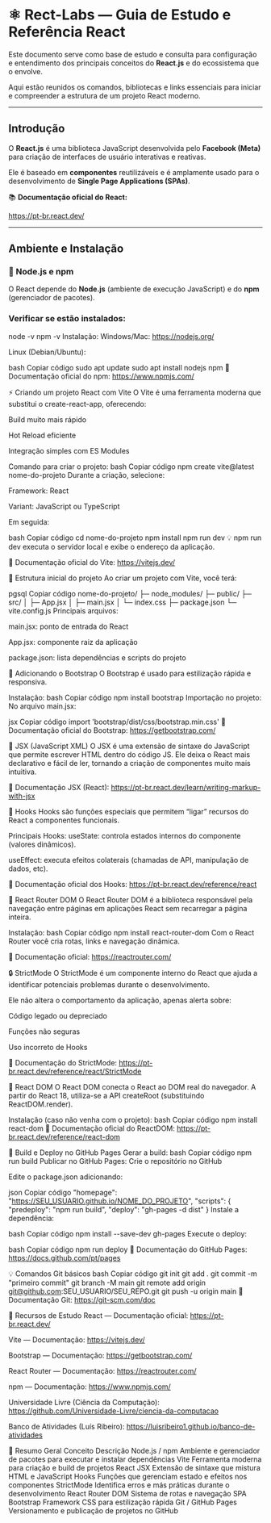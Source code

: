 # ⚛️ Rect-Labs — Guia de Estudo e Referência React

Este documento serve como base de estudo e consulta para configuração e entendimento dos principais conceitos do **React.js** e do ecossistema que o envolve.

Aqui estão reunidos os comandos, bibliotecas e links essenciais para iniciar e compreender a estrutura de um projeto React moderno.

---

## Introdução

O **React.js** é uma biblioteca JavaScript desenvolvida pelo **Facebook (Meta)** para criação de interfaces de usuário interativas e reativas.

Ele é baseado em **componentes** reutilizáveis e é amplamente usado para o desenvolvimento de **Single Page Applications (SPAs)**.

📚 **Documentação oficial do React:**

https://pt-br.react.dev/

---

## Ambiente e Instalação

### 🔹 Node.js e npm

O React depende do **Node.js** (ambiente de execução JavaScript) e do **npm** (gerenciador de pacotes).

### Verificar se estão instalados:

node -v
npm -v
Instalação:
Windows/Mac: <https://nodejs.org/>

Linux (Debian/Ubuntu):

bash
Copiar código
sudo apt update
sudo apt install nodejs npm
📘 Documentação oficial do npm:
<https://www.npmjs.com/>

⚡ Criando um projeto React com Vite
O Vite é uma ferramenta moderna que substitui o create-react-app, oferecendo:

Build muito mais rápido

Hot Reload eficiente

Integração simples com ES Modules

Comando para criar o projeto:
bash
Copiar código
npm create vite@latest nome-do-projeto
Durante a criação, selecione:

Framework: React

Variant: JavaScript ou TypeScript

Em seguida:

bash
Copiar código
cd nome-do-projeto
npm install
npm run dev
💡 npm run dev executa o servidor local e exibe o endereço da aplicação.

📘 Documentação oficial do Vite:
<https://vitejs.dev/>

🔧 Estrutura inicial do projeto
Ao criar um projeto com Vite, você terá:

pgsql
Copiar código
nome-do-projeto/
 ├─ node_modules/
 ├─ public/
 ├─ src/
 │   ├─ App.jsx
 │   ├─ main.jsx
 │   └─ index.css
 ├─ package.json
 └─ vite.config.js
Principais arquivos:

main.jsx: ponto de entrada do React

App.jsx: componente raiz da aplicação

package.json: lista dependências e scripts do projeto

💅 Adicionando o Bootstrap
O Bootstrap é usado para estilização rápida e responsiva.

Instalação:
bash
Copiar código
npm install bootstrap
Importação no projeto:
No arquivo main.jsx:

jsx
Copiar código
import 'bootstrap/dist/css/bootstrap.min.css'
📘 Documentação oficial do Bootstrap:
<https://getbootstrap.com/>

🧱 JSX (JavaScript XML)
O JSX é uma extensão de sintaxe do JavaScript que permite escrever HTML dentro do código JS.
Ele deixa o React mais declarativo e fácil de ler, tornando a criação de componentes muito mais intuitiva.

📘 Documentação JSX (React):
<https://pt-br.react.dev/learn/writing-markup-with-jsx>

🧠 Hooks
Hooks são funções especiais que permitem “ligar” recursos do React a componentes funcionais.

Principais Hooks:
useState: controla estados internos do componente (valores dinâmicos).

useEffect: executa efeitos colaterais (chamadas de API, manipulação de dados, etc).

📘 Documentação oficial dos Hooks:
<https://pt-br.react.dev/reference/react>

🧭 React Router DOM
O React Router DOM é a biblioteca responsável pela navegação entre páginas em aplicações React sem recarregar a página inteira.

Instalação:
bash
Copiar código
npm install react-router-dom
Com o React Router você cria rotas, links e navegação dinâmica.

📘 Documentação oficial:
<https://reactrouter.com/>

🔒 StrictMode
O StrictMode é um componente interno do React que ajuda a identificar potenciais problemas durante o desenvolvimento.

Ele não altera o comportamento da aplicação, apenas alerta sobre:

Código legado ou depreciado

Funções não seguras

Uso incorreto de Hooks

📘 Documentação do StrictMode:
<https://pt-br.react.dev/reference/react/StrictMode>

🧩 React DOM
O React DOM conecta o React ao DOM real do navegador.
A partir do React 18, utiliza-se a API createRoot (substituindo ReactDOM.render).

Instalação (caso não venha com o projeto):
bash
Copiar código
npm install react-dom
📘 Documentação oficial do ReactDOM:
<https://pt-br.react.dev/reference/react-dom>

🔨 Build e Deploy no GitHub Pages
Gerar a build:
bash
Copiar código
npm run build
Publicar no GitHub Pages:
Crie o repositório no GitHub

Edite o package.json adicionando:

json
Copiar código
"homepage": "https://SEU_USUARIO.github.io/NOME_DO_PROJETO",
"scripts": {
  "predeploy": "npm run build",
  "deploy": "gh-pages -d dist"
}
Instale a dependência:

bash
Copiar código
npm install --save-dev gh-pages
Execute o deploy:

bash
Copiar código
npm run deploy
📘 Documentação do GitHub Pages:
<https://docs.github.com/pt/pages>

💡 Comandos Git básicos
bash
Copiar código
git init
git add .
git commit -m "primeiro commit"
git branch -M main
git remote add origin git@github.com:SEU_USUARIO/SEU_REPO.git
git push -u origin main
📘 Documentação Git:
<https://git-scm.com/doc>

🔗 Recursos de Estudo
React — Documentação oficial:
<https://pt-br.react.dev/>

Vite — Documentação:
<https://vitejs.dev/>

Bootstrap — Documentação:
<https://getbootstrap.com/>

React Router — Documentação:
<https://reactrouter.com/>

npm — Documentação:
<https://www.npmjs.com/>

Universidade Livre (Ciência da Computação):
<https://github.com/Universidade-Livre/ciencia-da-computacao>

Banco de Atividades (Luís Ribeiro):
<https://luisribeiro1.github.io/banco-de-atividades>

🎯 Resumo Geral
Conceito	Descrição
Node.js / npm	Ambiente e gerenciador de pacotes para executar e instalar dependências
Vite	Ferramenta moderna para criação e build de projetos React
JSX	Extensão de sintaxe que mistura HTML e JavaScript
Hooks	Funções que gerenciam estado e efeitos nos componentes
StrictMode	Identifica erros e más práticas durante o desenvolvimento
React Router DOM	Sistema de rotas e navegação SPA                                                
Bootstrap	Framework CSS para estilização rápida
Git / GitHub Pages	Versionamento e publicação de projetos no GitHub